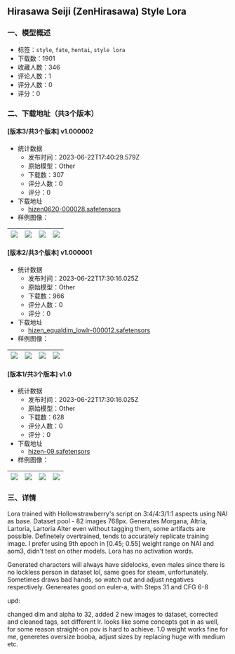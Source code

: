 ## Hirasawa Seiji (ZenHirasawa) Style Lora
### 一、模型概述

- 标签：`style`, `fate`, `hentai`, `style lora`
- 下载数：1901
- 收藏人数：346
- 评论人数：1
- 评分人数：0
- 评分：0

### 二、下载地址（共3个版本）

#### [版本3/共3个版本] v1.000002

- 统计数据
  - 发布时间：2023-06-22T17:40:29.579Z
  - 原始模型：Other
  - 下载数：307
  - 评分人数：0
  - 评分：0
- 下载地址
  - [hizen0620-000028.safetensors](https://civitai.com/api/download/models/101730)
- 样例图像：

| <img src="https://image.civitai.com/xG1nkqKTMzGDvpLrqFT7WA/e6c05375-31bd-4b4a-ab0e-3a67dd0425af/width=450/1246849.jpeg" /> | <img src="https://image.civitai.com/xG1nkqKTMzGDvpLrqFT7WA/94f342f8-be35-4298-a58b-585b40d83941/width=450/1246851.jpeg" /> | <img src="https://image.civitai.com/xG1nkqKTMzGDvpLrqFT7WA/3045af46-387b-455f-8f41-b0f09e4692fc/width=450/1246852.jpeg" /> | <img src="https://image.civitai.com/xG1nkqKTMzGDvpLrqFT7WA/f7acd26b-f1f8-41a0-b4d4-912453c552ba/width=450/1246855.jpeg" /> |
| ---- | ---- | ---- | ---- |

#### [版本2/共3个版本] v1.000001

- 统计数据
  - 发布时间：2023-06-22T17:30:16.025Z
  - 原始模型：Other
  - 下载数：966
  - 评分人数：0
  - 评分：0
- 下载地址
  - [hizen_equaldim_lowlr-000012.safetensors](https://civitai.com/api/download/models/74257)
- 样例图像：

| <img src="https://image.civitai.com/xG1nkqKTMzGDvpLrqFT7WA/364efa6a-c5d9-4391-98ea-d60f439f0cbb/width=450/829854.jpeg" /> | <img src="https://image.civitai.com/xG1nkqKTMzGDvpLrqFT7WA/828d2523-7c98-4fd8-ac08-be62f6466258/width=450/829858.jpeg" /> | <img src="https://image.civitai.com/xG1nkqKTMzGDvpLrqFT7WA/6dd69c72-13ae-446b-a40a-49f247525d9d/width=450/829856.jpeg" /> | <img src="https://image.civitai.com/xG1nkqKTMzGDvpLrqFT7WA/3b8aa8f1-4405-4fa6-8c61-ff0481778925/width=450/829857.jpeg" /> |
| ---- | ---- | ---- | ---- |

#### [版本1/共3个版本] v1.0

- 统计数据
  - 发布时间：2023-06-22T17:30:16.025Z
  - 原始模型：Other
  - 下载数：628
  - 评分人数：0
  - 评分：0
- 下载地址
  - [hizen-09.safetensors](https://civitai.com/api/download/models/68987)
- 样例图像：

| <img src="https://image.civitai.com/xG1nkqKTMzGDvpLrqFT7WA/f1431190-35b4-4dad-82ab-70accd10d2f0/width=450/769726.jpeg" /> | <img src="https://image.civitai.com/xG1nkqKTMzGDvpLrqFT7WA/08b5bf94-5dfa-47a7-8e87-8b05ea30e00f/width=450/769728.jpeg" /> | <img src="https://image.civitai.com/xG1nkqKTMzGDvpLrqFT7WA/6870b2a0-754d-4867-a591-c3761496a2ee/width=450/769729.jpeg" /> | <img src="https://image.civitai.com/xG1nkqKTMzGDvpLrqFT7WA/042d58bd-c54a-41a8-994e-d7cb93902d5b/width=450/769730.jpeg" /> |
| ---- | ---- | ---- | ---- |


### 三、详情
<p>Lora trained with Hollowstrawberry's script on 3:4/4:3/1:1 aspects using NAI as base. Dataset pool - 82 images 768px. Generates Morgana, Altria, Lartoria, Lartoria Alter even without tagging them, some artifacts are possible. Definetely overtrained, tends to accurately replicate training image. I prefer using 9th epoch in [0.45; 0.55] weight range on NAI and aom3, didn't test on other models. Lora has no activation words.</p><p>Generated characters will always have sidelocks, even males since there is no lockless person in dataset lol, same goes for steam, unfortunately. Sometimes draws bad hands, so watch out and adjust negatives respectively. Genereates good on euler-a, with Steps 31 and CFG 6-8</p><p>upd:</p><p>changed dim and alpha to 32, added 2 new images to dataset, corrected and cleaned tags, set different lr. looks like some concepts got in as well, for some reason straight-on pov is hard to achieve. 1.0 weight works fine for me, generetes oversize booba, adjust sizes by replacing huge with medium etc.</p>